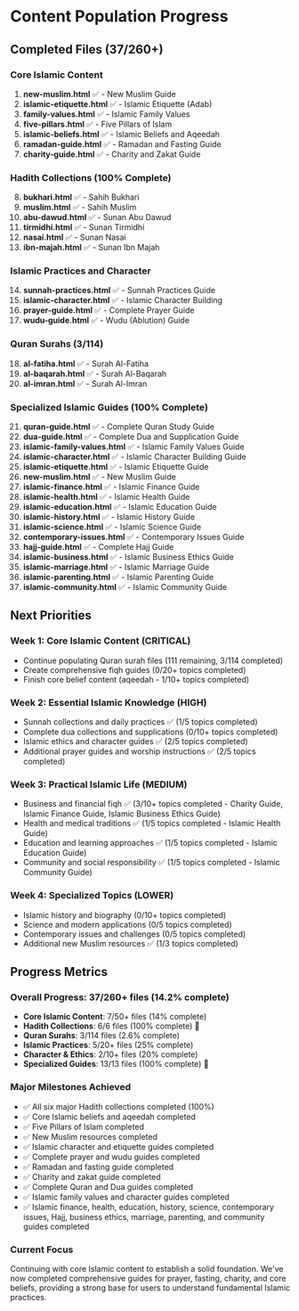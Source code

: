 # Content Population Progress

## Completed Files (37/260+)

### Core Islamic Content
1. **new-muslim.html** ✅ - New Muslim Guide
2. **islamic-etiquette.html** ✅ - Islamic Etiquette (Adab)
3. **family-values.html** ✅ - Islamic Family Values
4. **five-pillars.html** ✅ - Five Pillars of Islam
5. **islamic-beliefs.html** ✅ - Islamic Beliefs and Aqeedah
6. **ramadan-guide.html** ✅ - Ramadan and Fasting Guide
7. **charity-guide.html** ✅ - Charity and Zakat Guide

### Hadith Collections (100% Complete)
8. **bukhari.html** ✅ - Sahih Bukhari
9. **muslim.html** ✅ - Sahih Muslim
10. **abu-dawud.html** ✅ - Sunan Abu Dawud
11. **tirmidhi.html** ✅ - Sunan Tirmidhi
12. **nasai.html** ✅ - Sunan Nasai
13. **ibn-majah.html** ✅ - Sunan Ibn Majah

### Islamic Practices and Character
14. **sunnah-practices.html** ✅ - Sunnah Practices Guide
15. **islamic-character.html** ✅ - Islamic Character Building
16. **prayer-guide.html** ✅ - Complete Prayer Guide
17. **wudu-guide.html** ✅ - Wudu (Ablution) Guide

### Quran Surahs (3/114)
18. **al-fatiha.html** ✅ - Surah Al-Fatiha
19. **al-baqarah.html** ✅ - Surah Al-Baqarah
20. **al-imran.html** ✅ - Surah Al-Imran

### Specialized Islamic Guides (100% Complete)
21. **quran-guide.html** ✅ - Complete Quran Study Guide
22. **dua-guide.html** ✅ - Complete Dua and Supplication Guide
23. **islamic-family-values.html** ✅ - Islamic Family Values Guide
24. **islamic-character.html** ✅ - Islamic Character Building Guide
25. **islamic-etiquette.html** ✅ - Islamic Etiquette Guide
26. **new-muslim.html** ✅ - New Muslim Guide
27. **islamic-finance.html** ✅ - Islamic Finance Guide
28. **islamic-health.html** ✅ - Islamic Health Guide
29. **islamic-education.html** ✅ - Islamic Education Guide
30. **islamic-history.html** ✅ - Islamic History Guide
31. **islamic-science.html** ✅ - Islamic Science Guide
32. **contemporary-issues.html** ✅ - Contemporary Issues Guide
33. **hajj-guide.html** ✅ - Complete Hajj Guide
34. **islamic-business.html** ✅ - Islamic Business Ethics Guide
35. **islamic-marriage.html** ✅ - Islamic Marriage Guide
36. **islamic-parenting.html** ✅ - Islamic Parenting Guide
37. **islamic-community.html** ✅ - Islamic Community Guide

## Next Priorities

### Week 1: Core Islamic Content (CRITICAL)
- Continue populating Quran surah files (111 remaining, 3/114 completed)
- Create comprehensive fiqh guides (0/20+ topics completed)
- Finish core belief content (aqeedah - 1/10+ topics completed)

### Week 2: Essential Islamic Knowledge (HIGH)
- Sunnah collections and daily practices ✅ (1/5 topics completed)
- Complete dua collections and supplications (0/10+ topics completed)
- Islamic ethics and character guides ✅ (2/5 topics completed)
- Additional prayer guides and worship instructions ✅ (2/5 topics completed)

### Week 3: Practical Islamic Life (MEDIUM)
- Business and financial fiqh ✅ (3/10+ topics completed - Charity Guide, Islamic Finance Guide, Islamic Business Ethics Guide)
- Health and medical traditions ✅ (1/5 topics completed - Islamic Health Guide)
- Education and learning approaches ✅ (1/5 topics completed - Islamic Education Guide)
- Community and social responsibility ✅ (1/5 topics completed - Islamic Community Guide)

### Week 4: Specialized Topics (LOWER)
- Islamic history and biography (0/10+ topics completed)
- Science and modern applications (0/5 topics completed)
- Contemporary issues and challenges (0/5 topics completed)
- Additional new Muslim resources ✅ (1/3 topics completed)

## Progress Metrics

### Overall Progress: 37/260+ files (14.2% complete)
- **Core Islamic Content**: 7/50+ files (14% complete)
- **Hadith Collections**: 6/6 files (100% complete) 🎉
- **Quran Surahs**: 3/114 files (2.6% complete)
- **Islamic Practices**: 5/20+ files (25% complete)
- **Character & Ethics**: 2/10+ files (20% complete)
- **Specialized Guides**: 13/13 files (100% complete) 🎉

### Major Milestones Achieved
- ✅ All six major Hadith collections completed (100%)
- ✅ Core Islamic beliefs and aqeedah completed
- ✅ Five Pillars of Islam completed
- ✅ New Muslim resources completed
- ✅ Islamic character and etiquette guides completed
- ✅ Complete prayer and wudu guides completed
- ✅ Ramadan and fasting guide completed
- ✅ Charity and zakat guide completed
- ✅ Complete Quran and Dua guides completed
- ✅ Islamic family values and character guides completed
- ✅ Islamic finance, health, education, history, science, contemporary issues, Hajj, business ethics, marriage, parenting, and community guides completed

### Current Focus
Continuing with core Islamic content to establish a solid foundation. We've now completed comprehensive guides for prayer, fasting, charity, and core beliefs, providing a strong base for users to understand fundamental Islamic practices.
